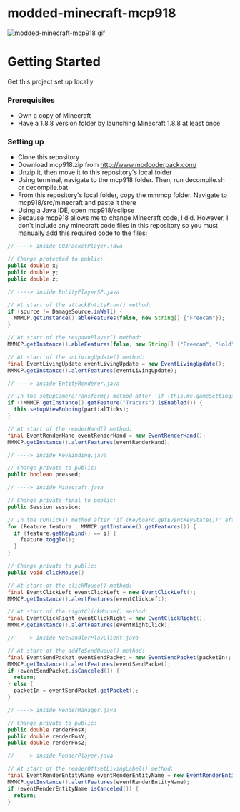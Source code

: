 # modded-minecraft-mcp918
![modded-minecraft-mcp918 gif](https://i.imgur.com/J4xnT1X.gif)

# Getting Started
Get this project set up locally
### Prerequisites
* Own a copy of Minecraft
* Have a 1.8.8 version folder by launching Minecraft 1.8.8 at least once
### Setting up
* Clone this repository
* Download mcp918.zip from http://www.modcoderpack.com/
* Unzip it, then move it to this repository's local folder
* Using terminal, navigate to the mcp918 folder. Then, run decompile.sh or decompile.bat
* From this repository's local folder, copy the mmmcp folder. Navigate to mcp918/src/minecraft and paste it there
* Using a Java IDE, open mcp918/eclipse
* Because mcp918 allows me to change Minecraft code, I did. However, I don't include any minecraft code files in this repository so you must manually add this required code to the files:

```java
// ----> inside C03PacketPlayer.java

// Change protected to public:
public double x;
public double y;
public double z;
```
```java
// ----> inside EntityPlayerSP.java

// At start of the attackEntityFrom() method:
if (source != DamageSource.inWall) {
  MMMCP.getInstance().ableFeatures(false, new String[] {"Freecam"});
}

// At start of the respawnPlayer() method:
MMMCP.getInstance().ableFeatures(false, new String[] {"Freecam", "Hold", "Jump", "Sneak", "Triggerbot", "Walk"});

// At start of the onLivingUpdate() method:
final EventLivingUpdate eventLivingUpdate = new EventLivingUpdate();
MMMCP.getInstance().alertFeatures(eventLivingUpdate);
```
```java
// ----> inside EntityRenderer.java

// In the setupCameraTransform() method after 'if (this.mc.gameSettings.viewBobbing)':
if (!MMMCP.getInstance().getFeature("Tracers").isEnabled()) {
  this.setupViewBobbing(partialTicks);
}

// At start of the renderHand() method:
final EventRenderHand eventRenderHand = new EventRenderHand();
MMMCP.getInstance().alertFeatures(eventRenderHand);
```
```java
// ----> inside KeyBinding.java

// Change private to public:
public boolean pressed;
```
```java
// ----> inside Minecraft.java

// Change private final to public:
public Session session;

// In the runTick() method after 'if (Keyboard.getEventKeyState())' after 'if (this.currentScreen != null) { } else {':
for (Feature feature : MMMCP.getInstance().getFeatures()) {
  if (feature.getKeybind() == i) {
    feature.toggle();
  }
}

// Change private to public:
public void clickMouse()

// At start of the clickMouse() method:
final EventClickLeft eventClickLeft = new EventClickLeft();
MMMCP.getInstance().alertFeatures(eventClickLeft);

// At start of the rightClickMouse() method:
final EventClickRight eventClickRight = new EventClickRight();
MMMCP.getInstance().alertFeatures(eventRightClick);
```
```java
// ----> inside NetHandlerPlayClient.java

// At start of the addToSendQueue() method:
final EventSendPacket eventSendPacket = new EventSendPacket(packetIn);
MMMCP.getInstance().alertFeatures(eventSendPacket);
if (eventSendPacket.isCanceled()) {
  return;
} else {
  packetIn = eventSendPacket.getPacket();
}
```
```java
// ----> inside RenderManager.java

// Change private to public:
public double renderPosX;
public double renderPosY;
public double renderPosZ;
```
```java
// ----> inside RenderPlayer.java

// At start of the renderOffsetLivingLabel() method:
final EventRenderEntityName eventRenderEntityName = new EventRenderEntityName(renderManager, entityIn, x, y, z);
MMMCP.getInstance().alertFeatures(eventRenderEntityName);
if (eventRenderEntityName.isCanceled()) {
  return;
}
```
